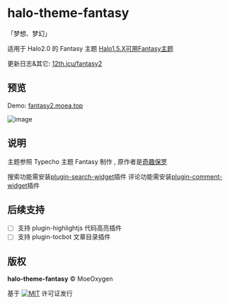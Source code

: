 # halo-theme-fantasy
「梦想、梦幻」

适用于 Halo2.0 的 Fantasy 主题
[Halo1.5.X可用Fantasy主题](https://github.com/moeoxygen/halo-theme-fantasy/blob/main)

更新日志&其它: [12th.icu/fantasy2](https://12th.icu/fantasy2)

## 预览

Demo: [fantasy2.moea.top](https://fantasy2.moea.top)

![image](https://fantasy.moea.top/themes/Fantasy/screenshot.png)

## 说明

主题参照 Typecho 主题 Fantasy 制作 , 原作者是[奇趣保罗](https://paugram.com/)

搜索功能需安装[plugin-search-widget](https://github.com/halo-sigs/plugin-search-widget)插件
评论功能需安装[plugin-comment-widget](https://github.com/halo-sigs/plugin-comment-widget)插件

## 后续支持

- [ ] 支持 plugin-highlightjs 代码高亮插件
- [ ] 支持 plugin-tocbot 文章目录插件

## 版权

**halo-theme-fantasy** &copy; MoeOxygen 

基于 [![MIT](https://img.shields.io/badge/license-MIT-orange.svg)](https://github.com/MoeOxygen/halo-theme-fantasy/blob/main/LICENSE) 许可证发行
